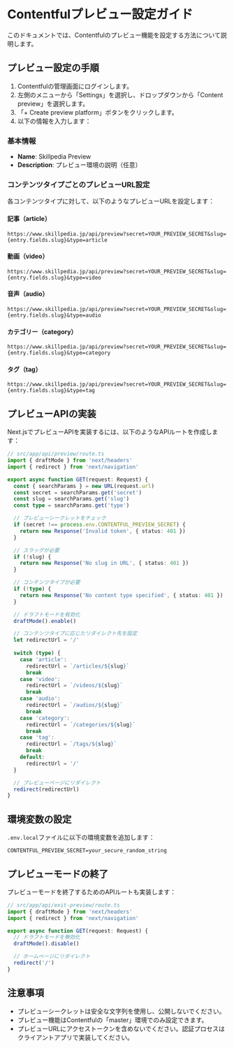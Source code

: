 # Contentfulプレビュー設定ガイド

このドキュメントでは、Contentfulのプレビュー機能を設定する方法について説明します。

## プレビュー設定の手順

1. Contentfulの管理画面にログインします。
2. 左側のメニューから「Settings」を選択し、ドロップダウンから「Content preview」を選択します。
3. 「+ Create preview platform」ボタンをクリックします。
4. 以下の情報を入力します：

### 基本情報
- **Name**: Skillpedia Preview
- **Description**: プレビュー環境の説明（任意）

### コンテンツタイプごとのプレビューURL設定

各コンテンツタイプに対して、以下のようなプレビューURLを設定します：

#### 記事（article）
```
https://www.skillpedia.jp/api/preview?secret=YOUR_PREVIEW_SECRET&slug={entry.fields.slug}&type=article
```

#### 動画（video）
```
https://www.skillpedia.jp/api/preview?secret=YOUR_PREVIEW_SECRET&slug={entry.fields.slug}&type=video
```

#### 音声（audio）
```
https://www.skillpedia.jp/api/preview?secret=YOUR_PREVIEW_SECRET&slug={entry.fields.slug}&type=audio
```

#### カテゴリー（category）
```
https://www.skillpedia.jp/api/preview?secret=YOUR_PREVIEW_SECRET&slug={entry.fields.slug}&type=category
```

#### タグ（tag）
```
https://www.skillpedia.jp/api/preview?secret=YOUR_PREVIEW_SECRET&slug={entry.fields.slug}&type=tag
```

## プレビューAPIの実装

Next.jsでプレビューAPIを実装するには、以下のようなAPIルートを作成します：

```typescript
// src/app/api/preview/route.ts
import { draftMode } from 'next/headers'
import { redirect } from 'next/navigation'

export async function GET(request: Request) {
  const { searchParams } = new URL(request.url)
  const secret = searchParams.get('secret')
  const slug = searchParams.get('slug')
  const type = searchParams.get('type')

  // プレビューシークレットをチェック
  if (secret !== process.env.CONTENTFUL_PREVIEW_SECRET) {
    return new Response('Invalid token', { status: 401 })
  }

  // スラッグが必要
  if (!slug) {
    return new Response('No slug in URL', { status: 401 })
  }

  // コンテンツタイプが必要
  if (!type) {
    return new Response('No content type specified', { status: 401 })
  }

  // ドラフトモードを有効化
  draftMode().enable()

  // コンテンツタイプに応じたリダイレクト先を設定
  let redirectUrl = '/'
  
  switch (type) {
    case 'article':
      redirectUrl = `/articles/${slug}`
      break
    case 'video':
      redirectUrl = `/videos/${slug}`
      break
    case 'audio':
      redirectUrl = `/audios/${slug}`
      break
    case 'category':
      redirectUrl = `/categories/${slug}`
      break
    case 'tag':
      redirectUrl = `/tags/${slug}`
      break
    default:
      redirectUrl = '/'
  }

  // プレビューページにリダイレクト
  redirect(redirectUrl)
}
```

## 環境変数の設定

`.env.local`ファイルに以下の環境変数を追加します：

```
CONTENTFUL_PREVIEW_SECRET=your_secure_random_string
```

## プレビューモードの終了

プレビューモードを終了するためのAPIルートも実装します：

```typescript
// src/app/api/exit-preview/route.ts
import { draftMode } from 'next/headers'
import { redirect } from 'next/navigation'

export async function GET(request: Request) {
  // ドラフトモードを無効化
  draftMode().disable()

  // ホームページにリダイレクト
  redirect('/')
}
```

## 注意事項

- プレビューシークレットは安全な文字列を使用し、公開しないでください。
- プレビュー機能はContentfulの「master」環境でのみ設定できます。
- プレビューURLにアクセストークンを含めないでください。認証プロセスはクライアントアプリで実装してください。
